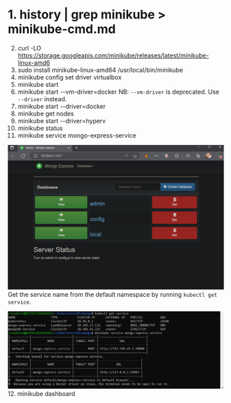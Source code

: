 # 1. history | grep minikube > minikube-cmd.md
2.  curl -LO https://storage.googleapis.com/minikube/releases/latest/minikube-linux-amd6
3.  sudo install minikube-linux-amd64 /usr/local/bin/minikube
4.  minikube config set driver virtualbox
5.  minikube start
6.  minikube start --vm-driver=docker
NB: `--vm-driver` is deprecated. Use `--driver` instead.
7.  minikube start --driver=docker
8.  minikube get nodes
9.  minikube start --driver=hyperv
10. minikube status
11. minikube service mongo-express-service

![mongo-express on the browser](../img/mongo-express.png)
Get the service name from the default namespace by running `kubectl get service`. 

![services on a minikube](../img/minikube-svc-cmd.png)
12. minikube dashboard

